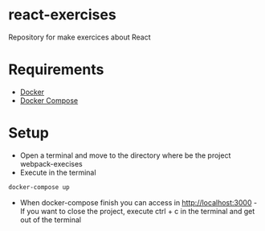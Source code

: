 # react-exercises
Repository for make exercices about React

# Requirements
- [Docker](https://www.docker.com)
- [Docker Compose](https://docs.docker.com/compose/)

# Setup
- Open a terminal and move to the directory where be the project webpack-execises
- Execute in the terminal
```bash
docker-compose up
```
- When docker-compose finish you can access in [http://localhost:3000](http://localhost:3000)
-If you want to close the project, execute ctrl + c in the terminal and get out of the terminal
